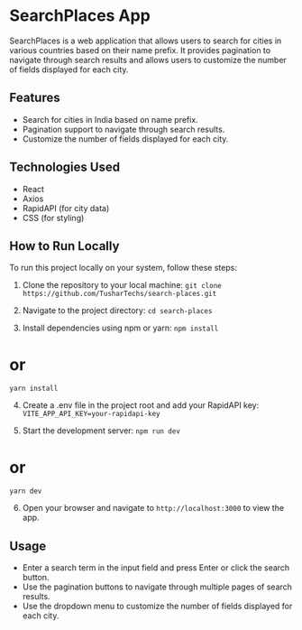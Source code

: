 # SearchPlaces App

SearchPlaces is a web application that allows users to search for cities in various countries based on their name prefix. It provides pagination to navigate through search results and allows users to customize the number of fields displayed for each city.

## Features

- Search for cities in India based on name prefix.
- Pagination support to navigate through search results.
- Customize the number of fields displayed for each city.

## Technologies Used

- React
- Axios
- RapidAPI (for city data)
- CSS (for styling)

## How to Run Locally

To run this project locally on your system, follow these steps:

1. Clone the repository to your local machine:
`git clone https://github.com/TusharTechs/search-places.git`

2. Navigate to the project directory:
`cd search-places`

3. Install dependencies using npm or yarn:
`npm install`
# or
`yarn install`

4. Create a .env file in the project root and add your RapidAPI key:
`VITE_APP_API_KEY=your-rapidapi-key`

5. Start the development server:
`npm run dev`
# or
`yarn dev`

6. Open your browser and navigate to `http://localhost:3000` to view the app.

## Usage
- Enter a search term in the input field and press Enter or click the search button.
- Use the pagination buttons to navigate through multiple pages of search results.
- Use the dropdown menu to customize the number of fields displayed for each city.